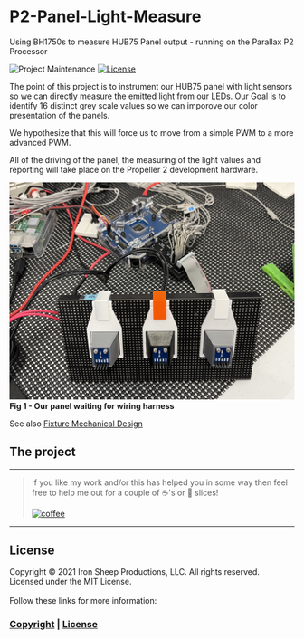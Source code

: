 # P2-Panel-Light-Measure
Using BH1750s to measure HUB75 Panel output - running on the Parallax P2 Processor

![Project Maintenance][maintenance-shield]
[![License][license-shield]](LICENSE) 

The point of this project is to instrument our HUB75 panel with light sensors so we can directly measure the emitted light from our LEDs.  Our Goal is to identify 16 distinct grey scale values so we can imporove our color presentation of the panels.

We hypothesize that this will force us to move from a simple PWM to a more advanced PWM.

All of the driving of the panel, the measuring of the light values and reporting will take place on the Propeller 2 development hardware.

![ready to wire](images/ready4wiring.jpg)
**Fig 1 - Our panel waiting for wiring harness**

See also [Fixture Mechanical Design](Mechanism.md)

## The project


---

> If you like my work and/or this has helped you in some way then feel free to help me out for a couple of :coffee:'s or :pizza: slices! 
> 
> [![coffee](https://www.buymeacoffee.com/assets/img/custom_images/black_img.png)](https://www.buymeacoffee.com/ironsheep)

---

## License

Copyright © 2021 Iron Sheep Productions, LLC. All rights reserved.<br />
Licensed under the MIT License. <br>
<br>
Follow these links for more information:

### [Copyright](copyright) | [License](LICENSE)



[maintenance-shield]: https://img.shields.io/badge/maintainer-stephen%40ironsheep%2ebiz-blue.svg?style=for-the-badge

[marketplace-version]: https://vsmarketplacebadge.apphb.com/version-short/ironsheepproductionsllc.spin2.svg

[marketplace-installs]: https://vsmarketplacebadge.apphb.com/installs-short/ironsheepproductionsllc.spin2.svg

[marketplace-rating]: https://vsmarketplacebadge.apphb.com/rating-short/ironsheepproductionsllc.spin2.svg

[license-shield]: https://camo.githubusercontent.com/bc04f96d911ea5f6e3b00e44fc0731ea74c8e1e9/68747470733a2f2f696d672e736869656c64732e696f2f6769746875622f6c6963656e73652f69616e74726963682f746578742d646976696465722d726f772e7376673f7374796c653d666f722d7468652d6261646765
